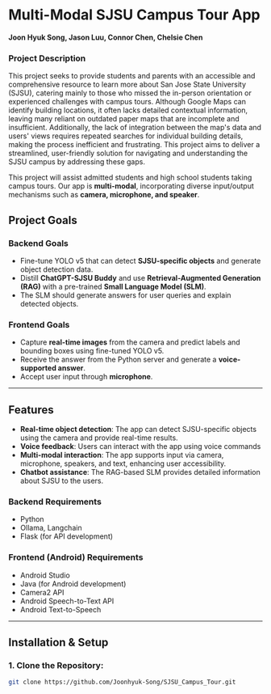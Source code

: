 # Multi-Modal SJSU Campus Tour App

**Joon Hyuk Song, Jason Luu, Connor Chen, Chelsie Chen**

### **Project Description**
This project seeks to provide students and parents with an accessible and comprehensive resource to learn more about San Jose State University (SJSU), catering mainly to those who missed the in-person orientation or experienced challenges with campus tours. Although Google Maps can identify building locations, it often lacks detailed contextual information, leaving many reliant on outdated paper maps that are incomplete and insufficient. Additionally, the lack of integration between the map's data and users' views requires repeated searches for individual building details, making the process inefficient and frustrating. This project aims to deliver a streamlined, user-friendly solution for navigating and understanding the SJSU campus by addressing these gaps.

This project will assist admitted students and high school students taking campus tours. Our app is **multi-modal**, incorporating diverse input/output mechanisms such as **camera, microphone, and speaker**.

## **Project Goals**

### **Backend Goals**
- Fine-tune YOLO v5 that can detect **SJSU-specific objects** and generate object detection data.
- Distill **ChatGPT-SJSU Buddy** and use **Retrieval-Augmented Generation (RAG)** with a pre-trained **Small Language Model (SLM)**.
- The SLM should generate answers for user queries and explain detected objects.

### **Frontend Goals**
- Capture **real-time images** from the camera and predict labels and bounding boxes using fine-tuned YOLO v5.
- Receive the answer from the Python server and generate a **voice-supported answer**.
- Accept user input through **microphone**.

---

## **Features**
- **Real-time object detection**: The app can detect SJSU-specific objects using the camera and provide real-time results.
- **Voice feedback**: Users can interact with the app using voice commands 
- **Multi-modal interaction**: The app supports input via camera, microphone, speakers, and text, enhancing user accessibility.
- **Chatbot assistance**: The RAG-based SLM provides detailed information about SJSU to the users.


### **Backend Requirements**
- Python 
- Ollama, Langchain
- Flask (for API development)

### **Frontend (Android) Requirements**
- Android Studio
- Java (for Android development)
- Camera2 API
- Android Speech-to-Text API
- Android Text-to-Speech

---

## **Installation & Setup**

### 1. **Clone the Repository:**
   ```bash
   git clone https://github.com/Joonhyuk-Song/SJSU_Campus_Tour.git
